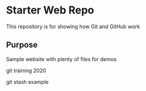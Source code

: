# Starter Web Repo

This repository is for showing how Git and GitHub work

## Purpose

Sample website with plenty of files for demos

git training 2020

git stash example